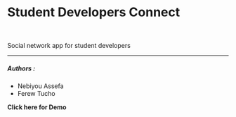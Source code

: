 <h1>Student Developers Connect</h1>
<br>
<p>Social network app for student developers</p>
<hr>
<h5>Authors :</h5>
<ul>
<li>Nebiyou Assefa</li>
<li>Ferew Tucho</li>
</ul>

<p><strong>Click here for Demo</strong></p>

